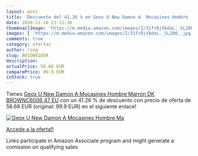 ```yaml
---
layout: post
title: 'Descuento del 41.26 % en Geox U New Damon A  Mocasines Hombre  Ma'
date: 2020-11-10 21:12:36
thumbnailImage: 'https://m.media-amazon.com/images/I/31frDjVbdoL._SL200_.jpg'
images: [ 'https://m.media-amazon.com/images/I/31frDjVbdoL._SL200_.jpg' ]
comments: true
category: ofertas
author: ring
slug: B01GWX1QVA
description:
actualPrice: 58.68 EUR
comparePrice: 99.9 EUR
inStock: true
---
```


Tienes [Geox U New Damon A  Mocasines Hombre  Marrón  DK BROWNC6006   47 EU](https://www.amazon.es/dp/B01GWX1QVA/?tag=tolees-21) con un 41.26 % de descuento con precio de oferta de 58.68 EUR (original: 99.9 EUR) en el siguiente enlace!

[![Geox U New Damon A  Mocasines Hombre  Ma](https://m.media-amazon.com/images/I/31frDjVbdoL._SL200_.jpg)](https://www.amazon.es/dp/B01GWX1QVA/?tag=tolees-21)

[Accede a la oferta!!](https://www.amazon.es/dp/B01GWX1QVA/?tag=tolees-21)

Links participate in Amazon Associate program and might generate a comission on qualifying sales


